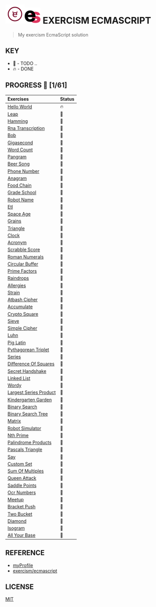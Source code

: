 # ![exercism](./exercism-logo.png)![xES](./xes-logo.png) EXERCISM ECMASCRIPT

> My exercism EcmaScript solution

## KEY
* 🚧 - TODO ..
* 🔥 - DONE

## PROGRESS 🚀 [1/61]

|    Exercises       |    Status  |
| :-------------  | :------------- |
| [Hello World](./ecmascript/hello-world) | 🔥 |
| [Leap](./ecmascript/) | 🚧 |
| [Hamming](./ecmascript/) | 🚧 |
| [Rna Transcription](./ecmascript/) | 🚧 |
| [Bob](./ecmascript/) | 🚧 |
| [Gigasecond](./ecmascript/) | 🚧 |
| [Word Count](./ecmascript/) | 🚧 |
| [Pangram](./ecmascript/) | 🚧 |
| [Beer Song](./ecmascript/) | 🚧 |
| [Phone Number](./ecmascript/) | 🚧 |
| [Anagram](./ecmascript/) | 🚧 |
| [Food Chain](./ecmascript/) | 🚧 |
| [Grade School](./ecmascript/) | 🚧 |
| [Robot Name](./ecmascript/) | 🚧 |
| [Etl](./ecmascript/) | 🚧 |
| [Space Age](./ecmascript/) | 🚧 |
| [Grains](./ecmascript/) | 🚧 |
| [Triangle](./ecmascript/) | 🚧 |
| [Clock](./ecmascript/) | 🚧 |
| [Acronym](./ecmascript/) | 🚧 |
| [Scrabble Score](./ecmascript/) | 🚧 |
| [Roman Numerals](./ecmascript/) | 🚧 |
| [Circular Buffer](./ecmascript/) | 🚧 |
| [Prime Factors](./ecmascript/) | 🚧 |
| [Raindrops](./ecmascript/) | 🚧 |
| [Allergies](./ecmascript/) | 🚧 |
| [Strain](./ecmascript/) | 🚧 |
| [Atbash Cipher](./ecmascript/) | 🚧 |
| [Accumulate](./ecmascript/) | 🚧 |
| [Crypto Square](./ecmascript/) | 🚧 |
| [Sieve](./ecmascript/) | 🚧 |
| [Simple Cipher](./ecmascript/) | 🚧 |
| [Luhn](./ecmascript/) | 🚧 |
| [Pig Latin](./ecmascript/) | 🚧 |
| [Pythagorean Triplet](./ecmascript/) | 🚧 |
| [Series](./ecmascript/) | 🚧 |
| [Difference Of Squares](./ecmascript/) | 🚧 |
| [Secret Handshake](./ecmascript/) | 🚧 |
| [Linked List](./ecmascript/) | 🚧 |
| [Wordy](./ecmascript/) | 🚧 |
| [Largest Series Product](./ecmascript/) | 🚧 |
| [Kindergarten Garden](./ecmascript/) | 🚧 |
| [Binary Search](./ecmascript/) | 🚧 |
| [Binary Search Tree](./ecmascript/) | 🚧 |
| [Matrix](./ecmascript/) | 🚧 |
| [Robot Simulator](./ecmascript/) | 🚧 |
| [Nth Prime](./ecmascript/) | 🚧 |
| [Palindrome Products](./ecmascript/) | 🚧 |
| [Pascals Triangle](./ecmascript/) | 🚧 |
| [Say](./ecmascript/) | 🚧 |
| [Custom Set](./ecmascript/) | 🚧 |
| [Sum Of Multiples](./ecmascript/) | 🚧 |
| [Queen Attack](./ecmascript/) | 🚧 |
| [Saddle Points](./ecmascript/) | 🚧 |
| [Ocr Numbers](./ecmascript/) | 🚧 |
| [Meetup](./ecmascript/) | 🚧 |
| [Bracket Push](./ecmascript/) | 🚧 |
| [Two Bucket](./ecmascript/) | 🚧 |
| [Diamond](./ecmascript/) | 🚧 |
| [Isogram](./ecmascript/) | 🚧 |
| [All Your Base](./ecmascript/) | 🚧 |

## REFERENCE
* [myProfile](http://exercism.io/ragmha)
* [exercism/ecmascript](http://exercism.io/languages/ecmascript/exercises)

## LICENSE
[MIT](./LICENSE)
